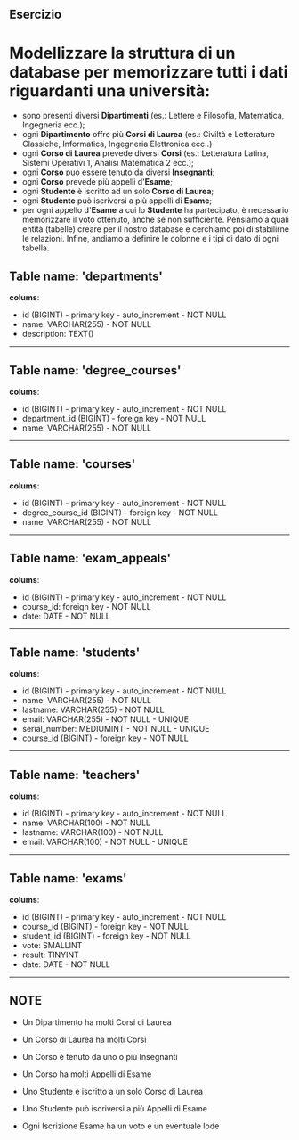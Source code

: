## Esercizio

# Modellizzare la struttura di un database per memorizzare tutti i dati riguardanti una università:

- sono presenti diversi **Dipartimenti** (es.: Lettere e Filosofia, Matematica, Ingegneria ecc.);
- ogni **Dipartimento** offre più **Corsi di Laurea** (es.: Civiltà e Letterature Classiche, Informatica, Ingegneria Elettronica ecc..)
- ogni **Corso di Laurea** prevede diversi **Corsi** (es.: Letteratura Latina, Sistemi Operativi 1, Analisi Matematica 2 ecc.);
- ogni **Corso** può essere tenuto da diversi **Insegnanti**;
- ogni **Corso** prevede più appelli d'**Esame**;
- ogni **Studente** è iscritto ad un solo **Corso di Laurea**;
- ogni **Studente** può iscriversi a più appelli di **Esame**;
- per ogni appello d'**Esame** a cui lo **Studente** ha partecipato, è necessario memorizzare il voto ottenuto, anche se non sufficiente. Pensiamo a quali entità (tabelle) creare per il nostro database e cerchiamo poi di stabilirne le relazioni. Infine, andiamo a definire le colonne e i tipi di dato di ogni tabella.

## Table name: 'departments'

**colums**:

- id (BIGINT) - primary key - auto_increment - NOT NULL
- name: VARCHAR(255) - NOT NULL
- description: TEXT()

--------------------------------------------------------------

## Table name: 'degree_courses'

**colums**:

- id (BIGINT) - primary key - auto_increment - NOT NULL
- department_id (BIGINT) - foreign key - NOT NULL
- name: VARCHAR(255) - NOT NULL

--------------------------------------------------------------

## Table name: 'courses'

**colums**:

- id (BIGINT) - primary key - auto_increment - NOT NULL
- degree_course_id (BIGINT) - foreign key - NOT NULL
- name: VARCHAR(255) - NOT NULL

--------------------------------------------------------------

## Table name: 'exam_appeals'

**colums**:

- id (BIGINT) - primary key - auto_increment - NOT NULL
- course_id: foreign key - NOT NULL
- date: DATE - NOT NULL

--------------------------------------------------------------

## Table name: 'students'

**colums**:

- id (BIGINT) - primary key - auto_increment - NOT NULL
- name: VARCHAR(255) - NOT NULL
- lastname: VARCHAR(255) - NOT NULL
- email: VARCHAR(255) - NOT NULL - UNIQUE
- serial_number: MEDIUMINT - NOT NULL - UNIQUE
- course_id (BIGINT) - foreign key - NOT NULL

--------------------------------------------------------------

## Table name: 'teachers'

**colums**:

- id (BIGINT) - primary key - auto_increment - NOT NULL
- name: VARCHAR(100) - NOT NULL
- lastname: VARCHAR(100) - NOT NULL
- email: VARCHAR(100) - NOT NULL - UNIQUE

--------------------------------------------------------------

## Table name: 'exams'

**colums**:

- id (BIGINT) - primary key - auto_increment - NOT NULL
- course_id (BIGINT) - foreign key - NOT NULL
- student_id (BIGINT) - foreign key - NOT NULL
- vote: SMALLINT
- result: TINYINT
- date: DATE - NOT NULL

--------------------------------------------------------------

## NOTE 

- Un Dipartimento ha molti Corsi di Laurea

- Un Corso di Laurea ha molti Corsi

- Un Corso è tenuto da uno o più Insegnanti

- Un Corso ha molti Appelli di Esame

- Uno Studente è iscritto a un solo Corso di Laurea

- Uno Studente può iscriversi a più Appelli di Esame

- Ogni Iscrizione Esame ha un voto e un eventuale lode


